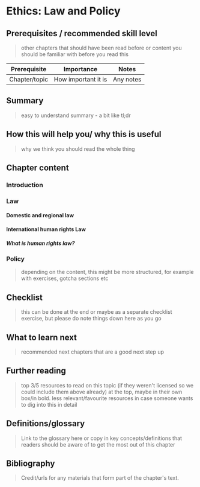 # Ethics: Law and Policy

## Prerequisites / recommended skill level
> other chapters that should have been read before or content you should be familiar with before you read this

| Prerequisite | Importance | Notes |
| -------------|----------|------|
| Chapter/topic | How important it is | Any notes |

## Summary
> easy to understand summary - a bit like tl;dr

## How this will help you/ why this is useful
> why we think you should read the whole thing

## Chapter content

### Introduction
<!--- TO ADD What is law? What is policy? How do they relate to ethics? How are they similar and different? -->

### Law



#### Domestic and regional law

<!--- GDPR and privacy laws (and how privacy and data protection are different) [@malvikasharan - did we think it would be a good idea to have discussions about other nations'/regions' laws?]
        Definitions: privacy and data protection (as distinct concepts)
        How are scientists affected by data protection and privacy?
        General principles of data protection (see: articles 5-6 of GDPR)
        Privacy as an ethical (link)/legal right -->
        
        
   <!---             IP law (for example: discussions on ownership of datasets and databases; commentary about terms and conditions of websites when webscraping)
            Intro: IP law for you and others
            IP for datasets and databases
            IP and webscraping
            IP of your results
            Other relevant IP considerations -->
 <!---   *    Tort law: introducing the idea of liability following from one's negligence/recklessness
            General principles (@Chrisisour, can you share the general principles you were discussing?) -->



#### International human rights Law

##### What is human rights law?



<!--- Human Rights law discussion
        Brief overview of international human rights framework (who makes it, which are their conventions, who oversees implementation)
        How are scientists impacted by human rights law?
        Key human rights considerations for scientists (privacy, non-discrimination,...)
        Respect/Protect/Fulfill model
        Links to other sections of this chapter and book -->

### Policy
<!--- Policy on responsible research and innovation (RRI)

    Governments and international organisations' policies (for example European Commission guidance for RRI)
    Voluntary commitments
    Professional bodies' initiatives and statements (for example IEEE Ethically-aligned design initiative, ACM explainability and transparency statement)
    A list of resources of Codes of Conduct for ethical research and frameworks -->


> depending on the content, this might be more structured, for example with exercises, gotcha sections etc

## Checklist
> this can be done at the end or maybe as a separate checklist exercise, but please do note things down here as you go

## What to learn next
> recommended next chapters that are a good next step up

## Further reading
> top 3/5 resources to read on this topic (if they weren't licensed so we could include them above already) at the top, maybe in their own box/in bold.
> less relevant/favourite resources in case someone wants to dig into this in detail

## Definitions/glossary
> Link to the glossary here or copy in key concepts/definitions that readers should be aware of to get the most out of this chapter

## Bibliography
> Credit/urls for any materials that form part of the chapter's text.

